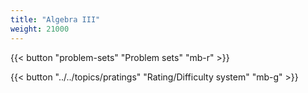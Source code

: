 ```yaml
---
title: "Algebra III"
weight: 21000
---
```


{{< button "problem-sets" "Problem sets" "mb-r" >}}

{{< button "../../topics/pratings" "Rating/Difficulty system" "mb-g" >}}